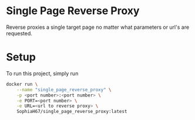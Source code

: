 # Single Page Reverse Proxy

Reverse proxies a single target page no matter what parameters or url's are requested.

# Setup
To run this project, simply run
```bash
docker run \
    --name "single_page_reverse_proxy" \
    -p <port number>:<port number> \
    -e PORT=<port number> \
    -e URL=<url to reverse proxy> \
    SophiaH67/single_page_reverse_proxy:latest
```
